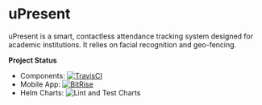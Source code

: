 # uPresent

uPresent is a smart, contactless attendance tracking system designed for academic institutions. It relies on facial recognition and geo-fencing.

**Project Status**
- Components: [![TravisCI](https://api.travis-ci.com/rajan123456/uPresent.svg?branch=master)](https://api.travis-ci.com/rajan123456/uPresent.svg?branch=master)
- Mobile App: [![BitRise](https://app.bitrise.io/app/94539fb2e1e99188/status.svg?token=UdpO7BVErEwwgVQ-IR-PRQ&branch=master)](https://app.bitrise.io/app/94539fb2e1e99188/status.svg?token=UdpO7BVErEwwgVQ-IR-PRQ&branch=master)
- Helm Charts: ![Lint and Test Charts](https://github.com/rajan123456/uPresent/workflows/Lint%20and%20Test%20Charts/badge.svg?branch=master)
